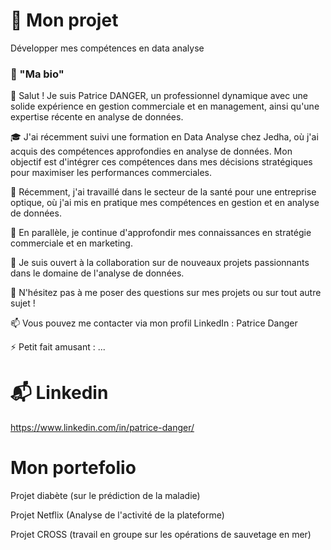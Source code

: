 # 🧑 Mon projet
Développer mes compétences en data analyse

### 🥷 "Ma bio"

👋 Salut ! Je suis Patrice DANGER, un professionnel dynamique avec une solide expérience en gestion commerciale et en management, ainsi qu'une expertise récente en analyse de données.<br>

🎓 J'ai récemment suivi une formation en Data Analyse chez Jedha, où j'ai acquis des compétences approfondies en analyse de données. Mon objectif est d'intégrer ces compétences dans mes décisions stratégiques pour maximiser les performances commerciales.<br>

💼 Récemment, j'ai travaillé dans le secteur de la santé pour une entreprise optique, où j'ai mis en pratique mes compétences en gestion et en analyse de données.<br>

🌱 En parallèle, je continue d'approfondir mes connaissances en stratégie commerciale et en marketing.<br>

🤝 Je suis ouvert à la collaboration sur de nouveaux projets passionnants dans le domaine de l'analyse de données.<br>

💬 N'hésitez pas à me poser des questions sur mes projets ou sur tout autre sujet !<br>

📫 Vous pouvez me contacter via mon profil LinkedIn : Patrice Danger<br>

⚡ Petit fait amusant : ...



# 📬 Linkedin

https://www.linkedin.com/in/patrice-danger/

# Mon portefolio

Projet diabète (sur le prédiction de la maladie)<br>

Projet Netflix (Analyse de l'activité de la plateforme)<br>

Projet CROSS (travail en groupe sur les opérations de sauvetage en mer)<br>
